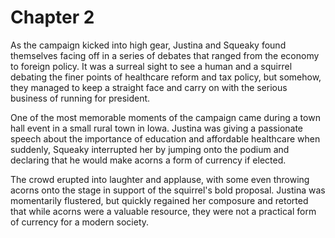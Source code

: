 # Chapter 2


As the campaign kicked into high gear, Justina and Squeaky found themselves facing off in a series of debates that ranged from the economy to foreign policy. It was a surreal sight to see a human and a squirrel debating the finer points of healthcare reform and tax policy, but somehow, they managed to keep a straight face and carry on with the serious business of running for president.

One of the most memorable moments of the campaign came during a town hall event in a small rural town in Iowa. Justina was giving a passionate speech about the importance of education and affordable healthcare when suddenly, Squeaky interrupted her by jumping onto the podium and declaring that he would make acorns a form of currency if elected.

The crowd erupted into laughter and applause, with some even throwing acorns onto the stage in support of the squirrel's bold proposal. Justina was momentarily flustered, but quickly regained her composure and retorted that while acorns were a valuable resource, they were not a practical form of currency for a modern society.
